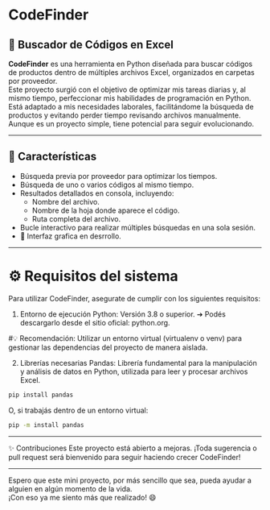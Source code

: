# CodeFinder

## 🔎 Buscador de Códigos en Excel

**CodeFinder** es una herramienta en Python diseñada para buscar códigos de productos dentro de múltiples archivos Excel, organizados en carpetas por proveedor.  
Este proyecto surgió con el objetivo de optimizar mis tareas diarias y, al mismo tiempo, perfeccionar mis habilidades de programación en Python.  
Está adaptado a mis necesidades laborales, facilitándome la búsqueda de productos y evitando perder tiempo revisando archivos manualmente.  
Aunque es un proyecto simple, tiene potencial para seguir evolucionando.

---

## 🚀 Características

- Búsqueda previa por proveedor para optimizar los tiempos.
- Búsqueda de uno o varios códigos al mismo tiempo.
- Resultados detallados en consola, incluyendo:
  - Nombre del archivo.
  - Nombre de la hoja donde aparece el código.
  - Ruta completa del archivo.
- Bucle interactivo para realizar múltiples búsquedas en una sola sesión.
- 🚧 Interfaz grafica en desrrollo.

---

# ⚙️ Requisitos del sistema
Para utilizar CodeFinder, asegurate de cumplir con los siguientes requisitos:

1. Entorno de ejecución
Python: Versión 3.8 o superior.
➔ Podés descargarlo desde el sitio oficial: python.org.

#💡 Recomendación: Utilizar un entorno virtual (virtualenv o venv) para gestionar las dependencias del proyecto de manera aislada.

2. Librerías necesarias
Pandas: Librería fundamental para la manipulación y análisis de datos en Python, utilizada para leer y procesar archivos Excel.

```bash
pip install pandas
```

O, si trabajás dentro de un entorno virtual:

```bash
pip -m install pandas
```

---

✨ Contribuciones
Este proyecto está abierto a mejoras.
¡Toda sugerencia o pull request será bienvenido para seguir haciendo crecer CodeFinder!

---

Espero que este mini proyecto, por más sencillo que sea, pueda ayudar a alguien en algún momento de la vida.  
¡Con eso ya me siento más que realizado! 😄
